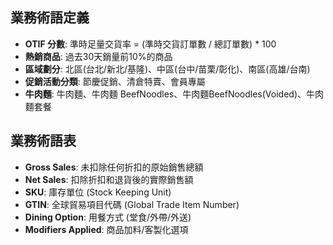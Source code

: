 ## 業務術語定義
- **OTIF 分數**: 準時足量交貨率 = (準時交貨訂單數 / 總訂單數) * 100
- **熱銷商品**: 過去30天銷量前10%的商品
- **區域劃分**: 北區(台北/新北/基隆)、中區(台中/苗栗/彰化)、南區(高雄/台南)
- **促銷活動分類**: 節慶促銷、清倉特賣、會員專屬 
- **牛肉麵**: 牛肉麵、牛肉麵 BeefNoodles、牛肉麵BeefNoodles(Voided)、牛肉麵套餐
## 業務術語表

- **Gross Sales**: 未扣除任何折扣的原始銷售總額
- **Net Sales**: 扣除折扣和退貨後的實際銷售額
- **SKU**: 庫存單位 (Stock Keeping Unit)
- **GTIN**: 全球貿易項目代碼 (Global Trade Item Number)
- **Dining Option**: 用餐方式 (堂食/外帶/外送)
- **Modifiers Applied**: 商品加料/客製化選項 